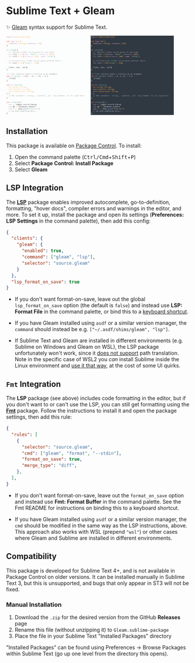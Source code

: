 # Sublime Text + Gleam

✨ [Gleam](https://gleam.run) syntax support for Sublime Text.

<p>
  <img alt="light screenshot" title="Breakers" src="images/screen-light.png" width="45%">
  <img alt="dark screenshot" title="Mariana" src="images/screen-dark.png" width="45%">
</p>


## Installation

This package is available on
[Package Control](https://packagecontrol.io/installation). To install:

1. Open the command palette (<kbd>Ctrl/Cmd</kbd>+<kbd>Shift</kbd>+<kbd>P</kbd>)
2. Select **Package Control: Install Package**
3. Select **Gleam**


## LSP Integration

The [**LSP**](https://packagecontrol.io/packages/LSP) package enables improved
autocomplete, go-to-definition, formatting, "hover docs", compiler errors and
warnings in the editor, and more. To set it up, install the package and open
its settings (**Preferences: LSP Settings** in the command palette), then add
this config:

```json
{
  "clients": {
    "gleam": {
      "enabled": true,
      "command": ["gleam", "lsp"],
      "selector": "source.gleam"
    }
  },
  "lsp_format_on_save": true
}
```

* If you don't want format-on-save, leave out the global `lsp_format_on_save`
  option (the default is `false`) and instead use **LSP: Format File** in the
  command palette, or bind this to a [keyboard shortcut][LSP-shortcuts].

* If you have Gleam installed using `asdf` or a similar version manager, the
  `command` should instead be e.g. `["~/.asdf/shims/gleam", "lsp"]`.

* If Sublime Text and Gleam are installed in different environments (e.g.
  Sublime on Windows and Gleam on WSL), the LSP package unfortunately won't
  work, since it [does not support][LSP-paths] path translation. Note in the
  specific case of WSL2 you _can_ install Sublime inside the Linux environment
  and [use it that way][WSL-gui], at the cost of some UI quirks.

[LSP-shortcuts]: https://lsp.sublimetext.io/customization/#keyboard-shortcuts-key-bindings
[LSP-paths]: https://github.com/sublimelsp/LSP/issues/535
[WSL-gui]: https://learn.microsoft.com/en-us/windows/wsl/tutorials/gui-apps


## `Fmt` Integration

The **LSP** package (see above) includes code formatting in the editor, but if
you don't want to or can't use the LSP, you can still get formatting using the
[**Fmt**](https://packagecontrol.io/packages/Fmt) package. Follow the
instructions to install it and open the package settings, then add this rule:

```json
{
  "rules": [
    {
      "selector": "source.gleam",
      "cmd": ["gleam", "format", "--stdin"],
      "format_on_save": true,
      "merge_type": "diff",
    },
  ],
}
```

* If you don't want format-on-save, leave out the `format_on_save` option and
  instead use **Fmt: Format Buffer** in the command palette. See the Fmt README
  for instructions on binding this to a keyboard shortcut.

* If you have Gleam installed using `asdf` or a similar version manager, the
  `cmd` should be modified in the same way as the LSP instructions, above. This
  approach also works with WSL (prepend `"wsl"`) or other cases where Gleam and
  Sublime are installed in different environments.


## Compatibility

This package is developed for Sublime Text 4+, and is not available in Package
Control on older versions. It can be installed manually in Sublime Text 3, but
this is unsupported, and bugs that only appear in ST3 will not be fixed.

### Manual Installation

1. Download the `.zip` for the desired version from the GitHub **Releases** page
2. Rename this file (without unzipping it) to `Gleam.sublime-package`
3. Place the file in your Sublime Text "Installed Packages" directory

"Installed Packages" can be found using Preferences → Browse Packages within
Sublime Text (go up one level from the directory this opens).
